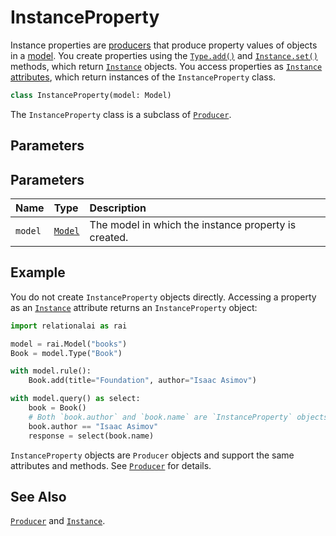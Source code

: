 <!-- markdownlint-disable MD024 -->

# InstanceProperty

Instance properties are [producers](./Producer.md) that produce property values of objects in a [model](./Model.md).
You create properties using the [`Type.add()`](./Type.md#typeadd) and [`Instance.set()`](./Instance.md#instanceset) methods,
which return [`Instance`](./Instance.md) objects.
You access properties as [`Instance` attributes](./Producer.md#producer__getattribute__),
which return instances of the `InstanceProperty` class.

```python
class InstanceProperty(model: Model)
```

The `InstanceProperty` class is a subclass of [`Producer`](./Producer.md).

## Parameters

## Parameters

| Name | Type | Description |
| :--- | :--- | :------ |
| `model` | [`Model`](./Model.md) | The model in which the instance property is created. |

## Example

You do not create `InstanceProperty` objects directly.
Accessing a property as an [`Instance`](./Instance.md) attribute returns an `InstanceProperty` object:

```python
import relationalai as rai

model = rai.Model("books")
Book = model.Type("Book")

with model.rule():
    Book.add(title="Foundation", author="Isaac Asimov")

with model.query() as select:
    book = Book()
    # Both `book.author` and `book.name` are `InstanceProperty` objects.
    book.author == "Isaac Asimov"
    response = select(book.name)
```

`InstanceProperty` objects are `Producer` objects and support the same attributes and methods.
See [`Producer`](./Producer.md) for details.

## See Also

[`Producer`](./Producer.md) and [`Instance`](./Instance.md).

